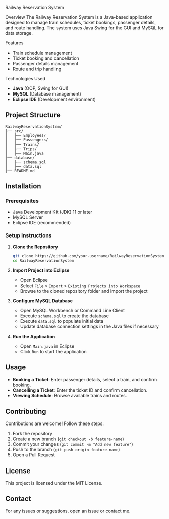  Railway Reservation System

 Overview
The Railway Reservation System is a Java-based application designed to manage train schedules, ticket bookings, passenger details, and route handling. The system uses Java Swing for the GUI and MySQL for data storage.

Features
- Train schedule management
- Ticket booking and cancellation
- Passenger details management
- Route and trip handling

Technologies Used
- **Java** (OOP, Swing for GUI)
- **MySQL** (Database management)
- **Eclipse IDE** (Development environment)

## Project Structure
```
RailwayReservationSystem/
├── src/
│   ├── Employees/
│   ├── Passengers/
│   ├── Trains/
│   ├── Trips/
│   ├── Main.java
├── database/
│   ├── schema.sql
│   ├── data.sql
├── README.md
```

## Installation
### Prerequisites
- Java Development Kit (JDK) 11 or later
- MySQL Server
- Eclipse IDE (recommended)

### Setup Instructions
1. **Clone the Repository**
   ```sh
   git clone https://github.com/your-username/RailwayReservationSystem.git
   cd RailwayReservationSystem
   ```
2. **Import Project into Eclipse**
   - Open Eclipse
   - Select `File` > `Import` > `Existing Projects into Workspace`
   - Browse to the cloned repository folder and import the project

3. **Configure MySQL Database**
   - Open MySQL Workbench or Command Line Client
   - Execute `schema.sql` to create the database
   - Execute `data.sql` to populate initial data
   - Update database connection settings in the Java files if necessary

4. **Run the Application**
   - Open `Main.java` in Eclipse
   - Click `Run` to start the application

## Usage
- **Booking a Ticket**: Enter passenger details, select a train, and confirm booking.
- **Cancelling a Ticket**: Enter the ticket ID and confirm cancellation.
- **Viewing Schedule**: Browse available trains and routes.

## Contributing
Contributions are welcome! Follow these steps:
1. Fork the repository
2. Create a new branch (`git checkout -b feature-name`)
3. Commit your changes (`git commit -m "Add new feature"`)
4. Push to the branch (`git push origin feature-name`)
5. Open a Pull Request

## License
This project is licensed under the MIT License.

## Contact
For any issues or suggestions, open an issue or contact me.

